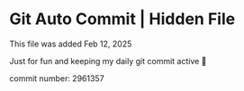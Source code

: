 # Git Auto Commit | Hidden File

This file was added Feb 12, 2025

Just for fun and keeping my daily git commit active 🤪

commit number: 2961357
